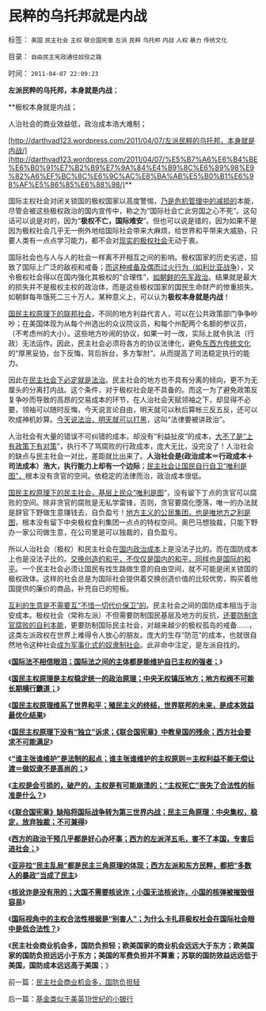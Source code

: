 # 民粹的乌托邦就是内战

标签： `美国` `民主社会` `主权` `联合国宪章` `左派` `民粹` `乌托邦` `内战` `人权` `暴力` `传统文化` 

目录： `自由民主宪政通往奴役之路`

时间： `2011-04-07 22:09:23`

**左派民粹的乌托邦，本身就是内战**；

**极权本身就是内战；

人治社会的商业效益低，政治成本浩大难制；

[http://darthvad123.wordpress.com/2011/04/07/左派民粹的乌托邦，本身就是内战/](http://darthvad123.wordpress.com/2011/04/07/%E5%B7%A6%E6%B4%BE%E6%B0%91%E7%B2%B9%E7%9A%84%E4%B9%8C%E6%89%98%E9%82%A6%EF%BC%8C%E6%9C%AC%E8%BA%AB%E5%B0%B1%E6%98%AF%E5%86%85%E6%88%98/)**

国际主权社会对闭关锁国的极权国家以高度警惕，[乃是危机管理中的减损的](../../../2010/1/21/国家是危机管理的工具.md)本能，尽管会被这些极权政治的国内宣传中，称之为“国际社会亡此穷国之心不死”。这句话可以说是对的，因为“**极权不亡，国际难安**”。但也可以说是错的，因为如果不是因为极权社会几乎无一例外地给国际社会带来大麻烦，给世界和平带来大威胁，只要人类有一点点学习能力，都不会对[现实的极权社会](../../../2009/9/30/永久性的全国全民总动员.md)无动于衷。

国际社会也与人与人的社会一样离不开相互之间的影响。极权国家的历史劣迹，招致了国际上广泛的敌视和戒备；[而这种戒备及偶而过火行为（如利比亚战争](../../../2011/4/1/美英法“合法打黑”，联合国就不合法.md)），又令极权社会得以在国内强化其极权的“合理性”，[如朝鲜的先军政治](../../../2010/11/24/朝鲜玩火打击西方鸽派；中国应考虑退出朝鲜；.md)。结果就是最大的损失并不是极权主权的政治体，而是这些极权国家的国民生命财产的惨重损失。如朝鲜每年饿死二三十万人。某种意义上，可以认为**极权本身就是内战**！

[国民主权原理下的联邦社会](../../../2011/4/2/国民主权原理维系了世界和平.md)，不同的地方利益代言人，可以在公共政策部门争争吵吵；在美国体现为从每个州选出的众议院议员，和每个州配两个名额的参议员，（不考虑州的大小）。这些地方吵闹的协议，如果一时一改，实际上就令执法（行政）无法运作。因此，民主社会必须将各方的协议法律化，避免[东西方传统文化](../../../2010/7/31/西方政治学指政体学，东方政治学是厚黑学.md)的“厚黑妥协，台下反悔，背后拆台，多方掣肘”。从而提高了司法稳定执行的能力。

因此在[民主社会下必定就是法治](../../../2010/10/23/民主就是法治；法学研究民主.md)。民主社会的地方也不具有分离的倾向，更不为无厘头的分离打内战。这个条件，对于极权社会是不具备的。而这一为了避免政策反复争吵而导致的高昂的交易成本的环节，在人治社会天赋领袖之下，却显得不必要，领袖可以随时反悔，今天说言论自由，明天就可以秋后算帐三反五反，还可以吹成神机妙算。[今天说法治，明天就可以打黑](../../../2010/10/4/黑社会和黑社会行为和打黑的本质.md)，这叫“法律要被讲政治”。

人治社会有大量的错误不可纠错的成本，却没有“利益扯皮”的成本，[大不了是“上有政策下有对策](../../../2009/7/21/科斯定理之中国定律和科学的发展观.md)”，执行不了骂腐败的行政成本，庞大无比，没完没了！人治社会的缺点与民主社会一对比，差距就比出来了。**人治社会是(政治成本＝行政成本＋司法成本）浩大，执行能力上却有一个边际**；[民主社会让国民自行自卫“唯利是图”，](../../../2010/9/10/中国唯利是图的人太少了.md)根本没有贪官的空间。依稳定的法律而治，政治成本很低。

[国民主权原理下的民主社会，基层上民众“唯利是图](../../../2010/6/25/唯利是图就不可能是意识形态.md)”，没有留下丁点的贪官可以腐败的空间。除非贪官的腐败是无私学雷锋，否则，贪官要腐化堕落，唯一的办法就是辞官下野做生意赚钱去，自负盈亏！[地方主义的公民集团，也是唯地方之利是图](../../../2010/11/25/民主就是行省制度向地方市政转变.md)，根本没有留下中央极权食利集团一点点的特权空间。奥巴马想独裁，只能下野办一家公司做生意，在公司里是可以独裁的，自负盈亏。

所以人治社会（极权）和民主社会在[国内政治成本](../../../2010/3/22/中国应该开始学会讲实力.md)上是没法子比的。而在国防成本上也是没法子比的。[交换创造的和平，不仅仅是国内的和平，同样也是国际的和平](../../../2011/3/5/交换创造和平，生产制造战争.md)。一个民主社会必须让国民有找生路做生意的自由空间，就不可能是闭关锁国的极权政体。这样的社会总是为国际社会提供着交换创造价值的比较优势，购买着他国提供的廉价的商品，补充自已的短板。

[互利的生意是不需要互“不惜一切代价保卫”的](../../../2009/11/28/危机管理有成本边界，不值得“不惜一切代价避免危机”.md)。民主社会之间的国防成本相当于治安成本。极权社会（常称左派）不但需要防制国民基层及地方的反抗，[还要防制贪官腐败的自利本能](http://darthvad.blog.sohu.com/161146952.html)，更要防制国际民主社会，对越来越少的极权孤岛的戒备……，这类左派政权在世界上难得令人放心的朋友。庞大的生存“防范”的成本，也就很自然地令这种社会[成为军事化式的奴隶制社会](../../../2011/3/31/贫困的结果是奴隶制.md)。此非命中注定，是左派自找的。

《[**国际法不相信眼泪；国际法之间的主体都是能维护自已主权的强者；**](../../../2011/4/2/国际法不相信眼泪，主权无弱者.md)》

《[**国民主权原理是主权稳定统一的政治原理；中央无权镇压地方；地方权阀不可能长期横行霸道；**](../../../2011/4/2/国民主权原理就是稳定的统一.md)》

《[**国民主权原理维系了世界和平；殖民主义的终结，世界联邦的未来，是成本效益最优化结果**](../../../2011/4/2/国民主权原理维系了世界和平.md)》

《[**国民主权原理下没有“独立”诉求；《联合国宪章》中教皇国的残余；西方社会要求不可能满足**](../../../2011/4/3/国民主权原理下没有“独立”诉求.md)》

《[**“谁主张谁维护”是法制的起点；谁主张谁维护的主权原则＝主权利益不能无偿让渡＝做奴隶不是高尚的；**](../../../2011/4/3/“谁主张谁维护”是法制的起点.md)》

《[**主权是会亏损的，破产的，主权是有可能崩溃的；“主权死亡”丧失了合法性的标准是什么？**](../../../2011/4/3/不可侵犯的主权会死亡吗？.md)》

《[**《联合国宪章》缺陷将国际战争转为第三世界内战；民主三角原理：中央集权，稳定，放弃独裁；不可兼得**](../../../2011/4/5/西方出口民主，东方进口内战.md)》

《[**西方的政治干预几乎都是好心办坏事；西方的左派洋五毛，害不了本国，专害后进社会；**](../../../2011/4/5/西方洋五毛专门坑害后进社会.md)》

《[**亚非拉“民主乱局”都是民主三角原理的体现；西方左派和东方民粹，都把“多数人的暴政”当成了民主**](../../../2011/4/5/二战后亚非拉“民主乱局”的三角原理.md)》

《[**核讹诈是没有用的；大国不需要核讹诈；小国无法核讹诈，小国的核弹被摧毁很容易**](../../../2011/4/6/核讹诈是没有用的.md)》

《[**国际视角中的主权合法性根据是“别害人”；为什么卡扎菲极权社会在国际社会眼中是低合法性？**](../../../2011/4/6/为什么卡扎菲极权被认为低合法性.md)》

《**民主社会商业机会多，国防负担轻；欧美国家的商业机会远远大于东方；欧美国家的国防负担远远小于东方；美国的军费负担并不算重；苏联的国防效益远远低于美国，国防成本远远高于美国**；》



前一篇：[民主社会商业机会多，国防负担轻](../../../2011/4/7/民主社会商业机会多，国防负担轻.md)

后一篇：[基金类似于美英19世纪的小银行](../../../2011/4/8/基金类似于美英19世纪的小银行.md)